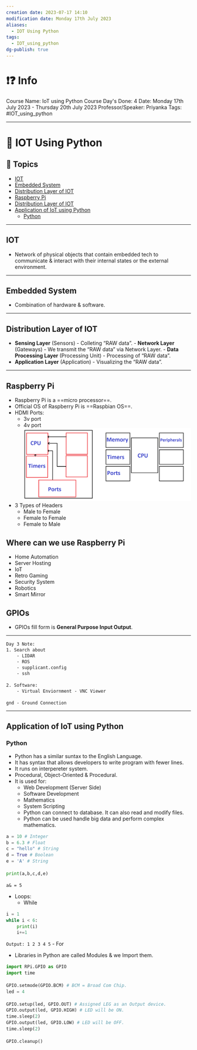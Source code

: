 ```yaml
---
creation date: 2023-07-17 14:10
modification date: Monday 17th July 2023
aliases:
  - IOT Using Python
tags:
  - IOT_using_python
dg-publish: true
---
```


# ❗❓ Info
Course Name: IoT using Python
Course Day's Done: 4
Date: Monday 17th July 2023 - Thursday 20th July 2023
Professor/Speaker: Priyanka
Tags: #IOT_using_python 

---
# 📑 IOT Using Python

## 📃 Topics
- [IOT](<#IOT>)
- [Embedded System](<#Embedded System>)
- [Distribution Layer of IOT](<#Distribution Layer of IOT>)
- [Raspberry Pi](<#Raspberry Pi>)
- [Distribution Layer of IOT](<#Distribution Layer of IOT>)
- [Application of IoT using Python](<#Application of IoT using Python>)
	- [Python](<#Python>)
---
## IOT
- Network of physical objects that contain embedded tech to communicate & interact with their internal states or the external environment.

---
## Embedded System
- Combination of hardware & software.

---
## Distribution Layer of IOT
- **Sensing Layer** (Sensors) - Colleting “RAW data”.
- **Network Layer** (Gateways) - We transmit the “RAW data” via Network Layer.
- **Data Processing Layer** (Processing Unit) - Processing of “RAW data”.
- **Application Layer** (Application) - Visualizing the “RAW data”.

---
## Raspberry Pi
- Raspberry Pi is a ==micro processor==.
- Official OS of Raspberry Pi is ==Raspbian OS==.
- HDMI Ports:
	- 3v port
	- 4v port
![](Attachment/Training_Prog/Image/1.png)
- 3 Types of Headers
	- Male to Female
	- Female to Female
	- Female to Male

## Where can we use Raspberry Pi
- Home Automation
- Server Hosting
- IoT
- Retro Gaming
- Security System
- Robotics
- Smart Mirror

## GPIOs
- GPIOs fill form is **General Purpose Input Output**.
---
```
Day 3 Note:
1. Search about
	- LIDAR
	- ROS
	- supplicant.config
	- ssh

2. Software:
	- Virtual Enviornment - VNC Viewer

gnd - Ground Connection
```

---
## Application of IoT using Python

### **Python**
- Python has a similar suntax to the English Language.
- It has syntax that allows developers to write program with fewer lines.
- It runs on interpereter system.
- Procedural, Object-Oriented & Procedural.
-  It is used for:
	- Web Development (Server Side)
	- Software Development
	- Mathematics
	- System Scripting
	- Python can connect to database. It can also read and modify files.
	- Python can be used handle big data and perform complex mathematics.

```python
a = 10 # Integer
b = 6.3 # Float
c = "hello" # String
d = True # Boolean
e = 'A' # String

print(a,b,c,d,e)
```

`a& = 5`

- Loops:
	- While
```python
i = 1
while i < 6:
	print(i)
	i+=1
```
`Output: 1 2 3 4 5`
	- For 

- Libraries in Python are called Modules & we Import them.
```python
import RPi.GPIO as GPIO
import time

GPIO.setmode(GPIO.BCM) # BCM = Broad Com Chip.
led = 4

GPIO.setup(led, GPIO.OUT) # Assigned LEG as an Output device.
GPIO.output(led, GPIO.HIGH) # LED will be ON.
time.sleep(2)
GPIO.output(led, GPIO.LOW) # LED will be OFF.
time.sleep(2)

GPIO.cleanup()
```

